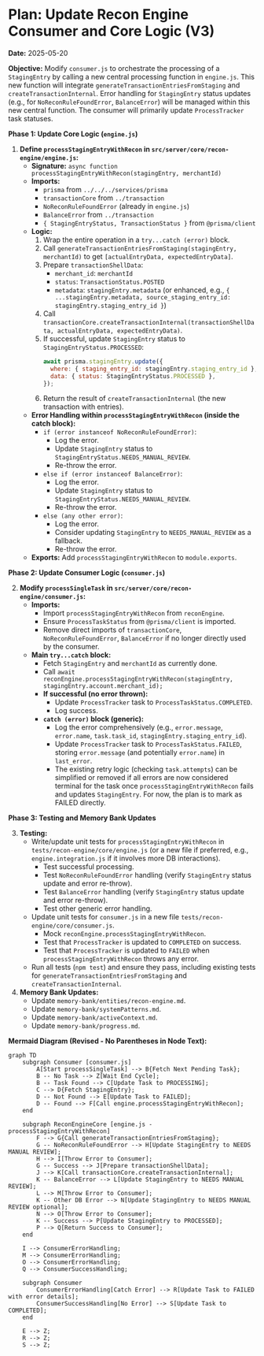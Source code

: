 # Plan: Update Recon Engine Consumer and Core Logic (V3)

**Date:** 2025-05-20

**Objective:**
Modify `consumer.js` to orchestrate the processing of a `StagingEntry` by calling a new central processing function in `engine.js`. This new function will integrate `generateTransactionEntriesFromStaging` and `createTransactionInternal`. Error handling for `StagingEntry` status updates (e.g., for `NoReconRuleFoundError`, `BalanceError`) will be managed within this new central function. The consumer will primarily update `ProcessTracker` task statuses.

**Phase 1: Update Core Logic (`engine.js`)**

1.  **Define `processStagingEntryWithRecon` in `src/server/core/recon-engine/engine.js`:**
    *   **Signature:** `async function processStagingEntryWithRecon(stagingEntry, merchantId)`
    *   **Imports:**
        *   `prisma` from `../../../services/prisma`
        *   `transactionCore` from `../transaction`
        *   `NoReconRuleFoundError` (already in `engine.js`)
        *   `BalanceError` from `../transaction`
        *   `{ StagingEntryStatus, TransactionStatus }` from `@prisma/client`
    *   **Logic:**
        1.  Wrap the entire operation in a `try...catch (error)` block.
        2.  Call `generateTransactionEntriesFromStaging(stagingEntry, merchantId)` to get `[actualEntryData, expectedEntryData]`.
        3.  Prepare `transactionShellData`:
            *   `merchant_id`: `merchantId`
            *   `status`: `TransactionStatus.POSTED`
            *   `metadata`: `stagingEntry.metadata` (or enhanced, e.g., `{ ...stagingEntry.metadata, source_staging_entry_id: stagingEntry.staging_entry_id }`)
        4.  Call `transactionCore.createTransactionInternal(transactionShellData, actualEntryData, expectedEntryData)`.
        5.  If successful, update `StagingEntry` status to `StagingEntryStatus.PROCESSED`:
            ```javascript
            await prisma.stagingEntry.update({
              where: { staging_entry_id: stagingEntry.staging_entry_id },
              data: { status: StagingEntryStatus.PROCESSED },
            });
            ```
        6.  Return the result of `createTransactionInternal` (the new transaction with entries).
    *   **Error Handling within `processStagingEntryWithRecon` (inside the catch block):**
        *   `if (error instanceof NoReconRuleFoundError)`:
            *   Log the error.
            *   Update `StagingEntry` status to `StagingEntryStatus.NEEDS_MANUAL_REVIEW`.
            *   Re-throw the error.
        *   `else if (error instanceof BalanceError)`:
            *   Log the error.
            *   Update `StagingEntry` status to `StagingEntryStatus.NEEDS_MANUAL_REVIEW`.
            *   Re-throw the error.
        *   `else (any other error)`:
            *   Log the error.
            *   Consider updating `StagingEntry` to `NEEDS_MANUAL_REVIEW` as a fallback.
            *   Re-throw the error.
    *   **Exports:** Add `processStagingEntryWithRecon` to `module.exports`.

**Phase 2: Update Consumer Logic (`consumer.js`)**

2.  **Modify `processSingleTask` in `src/server/core/recon-engine/consumer.js`:**
    *   **Imports:**
        *   Import `processStagingEntryWithRecon` from `reconEngine`.
        *   Ensure `ProcessTaskStatus` from `@prisma/client` is imported.
        *   Remove direct imports of `transactionCore`, `NoReconRuleFoundError`, `BalanceError` if no longer directly used by the consumer.
    *   **Main `try...catch` block:**
        *   Fetch `StagingEntry` and `merchantId` as currently done.
        *   Call `await reconEngine.processStagingEntryWithRecon(stagingEntry, stagingEntry.account.merchant_id);`
        *   **If successful (no error thrown):**
            *   Update `ProcessTracker` task to `ProcessTaskStatus.COMPLETED`.
            *   Log success.
        *   **`catch (error)` block (generic):**
            *   Log the error comprehensively (e.g., `error.message`, `error.name`, `task.task_id`, `stagingEntry.staging_entry_id`).
            *   Update `ProcessTracker` task to `ProcessTaskStatus.FAILED`, storing `error.message` (and potentially `error.name`) in `last_error`.
            *   The existing retry logic (checking `task.attempts`) can be simplified or removed if all errors are now considered terminal for the task once `processStagingEntryWithRecon` fails and updates `StagingEntry`. For now, the plan is to mark as FAILED directly.

**Phase 3: Testing and Memory Bank Updates**

3.  **Testing:**
    *   Write/update unit tests for `processStagingEntryWithRecon` in `tests/recon-engine/core/engine.js` (or a new file if preferred, e.g., `engine.integration.js` if it involves more DB interactions).
        *   Test successful processing.
        *   Test `NoReconRuleFoundError` handling (verify `StagingEntry` status update and error re-throw).
        *   Test `BalanceError` handling (verify `StagingEntry` status update and error re-throw).
        *   Test other generic error handling.
    *   Update unit tests for `consumer.js` in a new file `tests/recon-engine/core/consumer.js`.
        *   Mock `reconEngine.processStagingEntryWithRecon`.
        *   Test that `ProcessTracker` is updated to `COMPLETED` on success.
        *   Test that `ProcessTracker` is updated to `FAILED` when `processStagingEntryWithRecon` throws any error.
    *   Run all tests (`npm test`) and ensure they pass, including existing tests for `generateTransactionEntriesFromStaging` and `createTransactionInternal`.
4.  **Memory Bank Updates:**
    *   Update `memory-bank/entities/recon-engine.md`.
    *   Update `memory-bank/systemPatterns.md`.
    *   Update `memory-bank/activeContext.md`.
    *   Update `memory-bank/progress.md`.

**Mermaid Diagram (Revised - No Parentheses in Node Text):**

```mermaid
graph TD
    subgraph Consumer [consumer.js]
        A[Start processSingleTask] --> B{Fetch Next Pending Task};
        B -- No Task --> Z[Wait End Cycle];
        B -- Task Found --> C[Update Task to PROCESSING];
        C --> D{Fetch StagingEntry};
        D -- Not Found --> E[Update Task to FAILED];
        D -- Found --> F[Call engine.processStagingEntryWithRecon];
    end

    subgraph ReconEngineCore [engine.js - processStagingEntryWithRecon]
        F --> G{Call generateTransactionEntriesFromStaging};
        G -- NoReconRuleFoundError --> H[Update StagingEntry to NEEDS MANUAL REVIEW];
        H --> I[Throw Error to Consumer];
        G -- Success --> J[Prepare transactionShellData];
        J --> K[Call transactionCore.createTransactionInternal];
        K -- BalanceError --> L[Update StagingEntry to NEEDS MANUAL REVIEW];
        L --> M[Throw Error to Consumer];
        K -- Other DB Error --> N[Update StagingEntry to NEEDS MANUAL REVIEW optional];
        N --> O[Throw Error to Consumer];
        K -- Success --> P[Update StagingEntry to PROCESSED];
        P --> Q[Return Success to Consumer];
    end
    
    I --> ConsumerErrorHandling;
    M --> ConsumerErrorHandling;
    O --> ConsumerErrorHandling;
    Q --> ConsumerSuccessHandling;

    subgraph Consumer
        ConsumerErrorHandling[Catch Error] --> R[Update Task to FAILED with error details];
        ConsumerSuccessHandling[No Error] --> S[Update Task to COMPLETED];
    end
    
    E --> Z;
    R --> Z;
    S --> Z;
